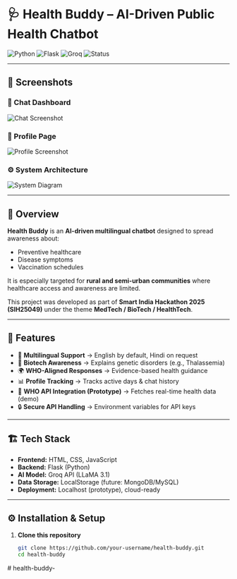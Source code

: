# 🩺 Health Buddy – AI-Driven Public Health Chatbot

![Python](https://img.shields.io/badge/Python-3.9+-blue?logo=python)
![Flask](https://img.shields.io/badge/Flask-Backend-green?logo=flask)
![Groq](https://img.shields.io/badge/Groq-LLM-orange)
![Status](https://img.shields.io/badge/Status-Prototype-yellow)

---

## 📸 Screenshots

### 💬 Chat Dashboard
![Chat Screenshot](static/images/chat_dashboard.png)

### 👤 Profile Page
![Profile Screenshot](static/images/profile.png)

### ⚙️ System Architecture
![System Diagram](static/images/system_arch.png)

---

## 📌 Overview
**Health Buddy** is an **AI-driven multilingual chatbot** designed to spread awareness about:  
- Preventive healthcare  
- Disease symptoms  
- Vaccination schedules  

It is especially targeted for **rural and semi-urban communities** where healthcare access and awareness are limited.  

This project was developed as part of **Smart India Hackathon 2025 (SIH25049)** under the theme **MedTech / BioTech / HealthTech**.

---

## 🚀 Features
- 💬 **Multilingual Support** → English by default, Hindi on request  
- 🧬 **Biotech Awareness** → Explains genetic disorders (e.g., Thalassemia)  
- 🌍 **WHO-Aligned Responses** → Evidence-based health guidance  
- 📊 **Profile Tracking** → Tracks active days & chat history  
- 🔗 **WHO API Integration (Prototype)** → Fetches real-time health data (demo)  
- 🔒 **Secure API Handling** → Environment variables for API keys  

---

## 🏗️ Tech Stack
- **Frontend:** HTML, CSS, JavaScript  
- **Backend:** Flask (Python)  
- **AI Model:** Groq API (LLaMA 3.1)  
- **Data Storage:** LocalStorage (future: MongoDB/MySQL)  
- **Deployment:** Localhost (prototype), cloud-ready  

---

## ⚙️ Installation & Setup

1. **Clone this repository**  
   ```bash
   git clone https://github.com/your-username/health-buddy.git
   cd health-buddy
#   h e a l t h - b u d d y -  
 